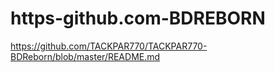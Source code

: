 # https-github.com-BDREBORN
https://github.com/TACKPAR770/TACKPAR770-BDReborn/blob/master/README.md
